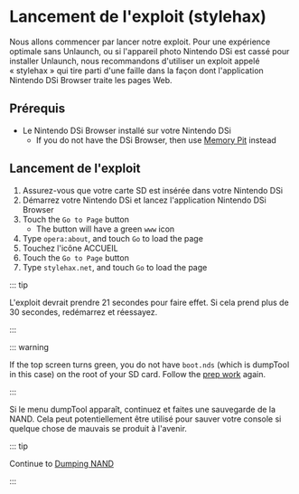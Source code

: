 # Lancement de l'exploit (stylehax)

Nous allons commencer par lancer notre exploit. Pour une expérience optimale sans Unlaunch, ou si l'appareil photo Nintendo DSi est cassé pour installer Unlaunch, nous recommandons d'utiliser un exploit appelé « stylehax » qui tire parti d'une faille dans la façon dont l'application Nintendo DSi Browser traite les pages Web.

## Prérequis

- Le Nintendo DSi Browser installé sur votre Nintendo DSi
  - If you do not have the DSi Browser, then use [Memory Pit](launching-the-exploit.html) instead

## Lancement de l'exploit

1. Assurez-vous que votre carte SD est insérée dans votre Nintendo DSi
2. Démarrez votre Nintendo DSi et lancez l'application Nintendo DSi Browser
3. Touch the `Go to Page` button
   - The button will have a green `www` icon
4. Type `opera:about`, and touch `Go` to load the page
5. Touchez l'icône ACCUEIL
6. Touch the `Go to Page` button
7. Type `stylehax.net`, and touch `Go` to load the page

::: tip

L'exploit devrait prendre 21 secondes pour faire effet. Si cela prend plus de 30 secondes, redémarrez et réessayez.

:::

::: warning

If the top screen turns green, you do not have `boot.nds` (which is dumpTool in this case) on the root of your SD card. Follow the [prep work](get-started.html#section-i-prep-work) again.

:::

Si le menu dumpTool apparaît, continuez et faites une sauvegarde de la NAND. Cela peut potentiellement être utilisé pour sauver votre console si quelque chose de mauvais se produit à l'avenir.

::: tip

Continue to [Dumping NAND](dumping-nand.html)

:::

